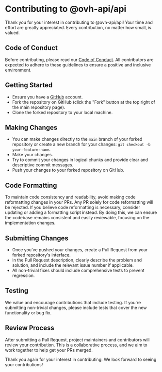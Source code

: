 # Contributing to @ovh-api/api

Thank you for your interest in contributing to @ovh-api/api! Your time and effort are greatly appreciated. Every contribution, no matter how small, is valued.

## Code of Conduct

Before contributing, please read our [Code of Conduct](CODE_OF_CONDUCT.md). All contributors are expected to adhere to these guidelines to ensure a positive and inclusive environment.

## Getting Started

- Ensure you have a [GitHub](https://github.com/) account.
- Fork the repository on GitHub (click the "Fork" button at the top right of the main repository page).
- Clone the forked repository to your local machine.

## Making Changes

- You can make changes directly to the `main` branch of your forked repository or create a new branch for your changes: `git checkout -b your-feature-name`.
- Make your changes.
- Try to commit your changes in logical chunks and provide clear and descriptive commit messages.
- Push your changes to your forked repository on GitHub.

## Code Formatting

To maintain code consistency and readability, avoid making code reformatting changes in your PRs. Any PR solely for code reformatting will be rejected. If you believe code reformatting is necessary, consider updating or adding a formatting script instead. By doing this, we can ensure the codebase remains consistent and easily reviewable, focusing on the implementation changes.

## Submitting Changes

- Once you've pushed your changes, create a Pull Request from your forked repository's interface.
- In the Pull Request description, clearly describe the problem and solution, and include the relevant issue number if applicable.
- All non-trivial fixes should include comprehensive tests to prevent regression.

## Testing

We value and encourage contributions that include testing. If you're submitting non-trivial changes, please include tests that cover the new functionality or bug fix.

## Review Process

After submitting a Pull Request, project maintainers and contributors will review your contribution. This is a collaborative process, and we aim to work together to help get your PRs merged.

Thank you again for your interest in contributing. We look forward to seeing your contributions!